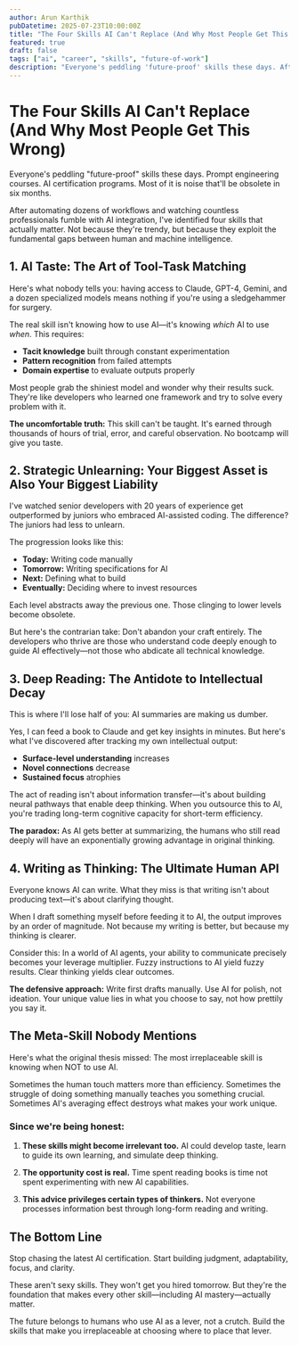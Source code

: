 ```yaml
---
author: Arun Karthik
pubDatetime: 2025-07-23T10:00:00Z
title: "The Four Skills AI Can't Replace (And Why Most People Get This Wrong)"
featured: true
draft: false
tags: ["ai", "career", "skills", "future-of-work"]
description: "Everyone's peddling 'future-proof' skills these days. After automating dozens of workflows, I've identified four skills that actually matter—not because they're trendy, but because they exploit the fundamental gaps between human and machine intelligence."
---
```


# The Four Skills AI Can't Replace (And Why Most People Get This Wrong)

Everyone's peddling "future-proof" skills these days. Prompt engineering courses. AI certification programs. Most of it is noise that'll be obsolete in six months.

After automating dozens of workflows and watching countless professionals fumble with AI integration, I've identified four skills that actually matter. Not because they're trendy, but because they exploit the fundamental gaps between human and machine intelligence.

## 1. AI Taste: The Art of Tool-Task Matching

Here's what nobody tells you: having access to Claude, GPT-4, Gemini, and a dozen specialized models means nothing if you're using a sledgehammer for surgery.

The real skill isn't knowing how to use AI—it's knowing *which* AI to use *when*. This requires:

- **Tacit knowledge** built through constant experimentation
- **Pattern recognition** from failed attempts
- **Domain expertise** to evaluate outputs properly

Most people grab the shiniest model and wonder why their results suck. They're like developers who learned one framework and try to solve every problem with it.

**The uncomfortable truth:** This skill can't be taught. It's earned through thousands of hours of trial, error, and careful observation. No bootcamp will give you taste.

## 2. Strategic Unlearning: Your Biggest Asset is Also Your Biggest Liability

I've watched senior developers with 20 years of experience get outperformed by juniors who embraced AI-assisted coding. The difference? The juniors had less to unlearn.

The progression looks like this:
- **Today:** Writing code manually
- **Tomorrow:** Writing specifications for AI
- **Next:** Defining what to build
- **Eventually:** Deciding where to invest resources

Each level abstracts away the previous one. Those clinging to lower levels become obsolete.

But here's the contrarian take: Don't abandon your craft entirely. The developers who thrive are those who understand code deeply enough to guide AI effectively—not those who abdicate all technical knowledge.

## 3. Deep Reading: The Antidote to Intellectual Decay

This is where I'll lose half of you: AI summaries are making us dumber.

Yes, I can feed a book to Claude and get key insights in minutes. But here's what I've discovered after tracking my own intellectual output:

- **Surface-level understanding** increases
- **Novel connections** decrease
- **Sustained focus** atrophies

The act of reading isn't about information transfer—it's about building neural pathways that enable deep thinking. When you outsource this to AI, you're trading long-term cognitive capacity for short-term efficiency.

**The paradox:** As AI gets better at summarizing, the humans who still read deeply will have an exponentially growing advantage in original thinking.

## 4. Writing as Thinking: The Ultimate Human API

Everyone knows AI can write. What they miss is that writing isn't about producing text—it's about clarifying thought.

When I draft something myself before feeding it to AI, the output improves by an order of magnitude. Not because my writing is better, but because my thinking is clearer.

Consider this: In a world of AI agents, your ability to communicate precisely becomes your leverage multiplier. Fuzzy instructions to AI yield fuzzy results. Clear thinking yields clear outcomes.

**The defensive approach:** Write first drafts manually. Use AI for polish, not ideation. Your unique value lies in what you choose to say, not how prettily you say it.

## The Meta-Skill Nobody Mentions

Here's what the original thesis missed: The most irreplaceable skill is knowing when NOT to use AI.

Sometimes the human touch matters more than efficiency. Sometimes the struggle of doing something manually teaches you something crucial. Sometimes AI's averaging effect destroys what makes your work unique.

### Since we're being honest:

1. **These skills might become irrelevant too.** AI could develop taste, learn to guide its own learning, and simulate deep thinking.

2. **The opportunity cost is real.** Time spent reading books is time not spent experimenting with new AI capabilities.

3. **This advice privileges certain types of thinkers.** Not everyone processes information best through long-form reading and writing.

## The Bottom Line

Stop chasing the latest AI certification. Start building judgment, adaptability, focus, and clarity.

These aren't sexy skills. They won't get you hired tomorrow. But they're the foundation that makes every other skill—including AI mastery—actually matter.

The future belongs to humans who use AI as a lever, not a crutch. Build the skills that make you irreplaceable at choosing where to place that lever.